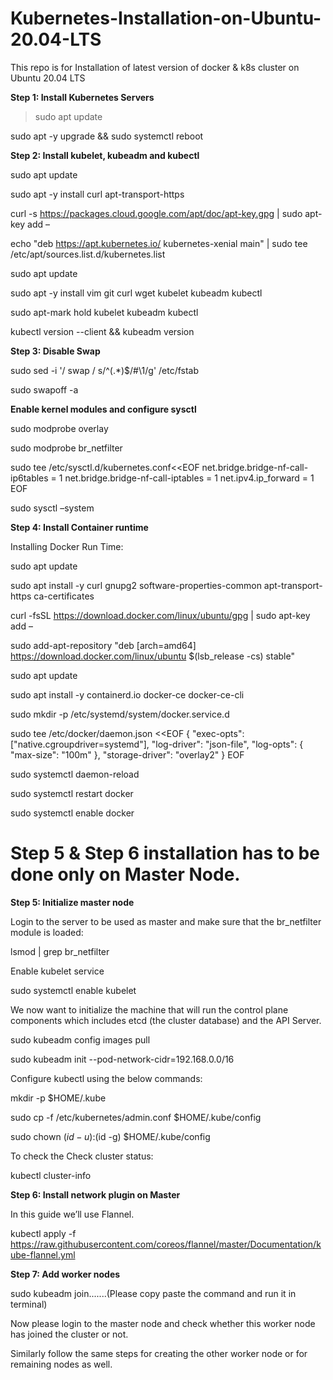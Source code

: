 # Kubernetes-Installation-on-Ubuntu-20.04-LTS
This repo is for Installation of latest version of docker &amp; k8s cluster on Ubuntu 20.04 LTS

**Step 1: Install Kubernetes Servers**
  
>sudo apt update

sudo apt -y upgrade && sudo systemctl reboot

**Step 2: Install kubelet, kubeadm and kubectl**

sudo apt update

sudo apt -y install curl apt-transport-https

curl -s https://packages.cloud.google.com/apt/doc/apt-key.gpg | sudo apt-key add –

echo "deb https://apt.kubernetes.io/ kubernetes-xenial main" | sudo tee /etc/apt/sources.list.d/kubernetes.list

sudo apt update

sudo apt -y install vim git curl wget kubelet kubeadm kubectl

sudo apt-mark hold kubelet kubeadm kubectl

kubectl version --client && kubeadm version

**Step 3: Disable Swap**

sudo sed -i '/ swap / s/^\(.*\)$/#\1/g' /etc/fstab

sudo swapoff -a

**Enable kernel modules and configure sysctl**

sudo modprobe overlay

sudo modprobe br_netfilter

sudo tee /etc/sysctl.d/kubernetes.conf<<EOF
net.bridge.bridge-nf-call-ip6tables = 1
net.bridge.bridge-nf-call-iptables = 1
net.ipv4.ip_forward = 1
EOF

sudo sysctl –system

**Step 4: Install Container runtime**

Installing Docker Run Time:

sudo apt update

sudo apt install -y curl gnupg2 software-properties-common apt-transport-https ca-certificates

curl -fsSL https://download.docker.com/linux/ubuntu/gpg | sudo apt-key add –

sudo add-apt-repository "deb [arch=amd64] https://download.docker.com/linux/ubuntu $(lsb_release -cs) stable"

sudo apt update

sudo apt install -y containerd.io docker-ce docker-ce-cli

sudo mkdir -p /etc/systemd/system/docker.service.d

sudo tee /etc/docker/daemon.json <<EOF
{
  "exec-opts": ["native.cgroupdriver=systemd"],
  "log-driver": "json-file",
  "log-opts": {
    "max-size": "100m"
  },
  "storage-driver": "overlay2"
}
EOF

sudo systemctl daemon-reload

sudo systemctl restart docker

sudo systemctl enable docker

# **Step 5 & Step 6 installation has to be done only on Master Node.**

**Step 5: Initialize master node**

Login to the server to be used as master and make sure that the br_netfilter module is loaded:

lsmod | grep br_netfilter

Enable kubelet service

sudo systemctl enable kubelet

We now want to initialize the machine that will run the control plane components which includes etcd (the cluster database) and the API Server.

sudo kubeadm config images pull

sudo kubeadm init --pod-network-cidr=192.168.0.0/16

Configure kubectl using the below commands:

mkdir -p $HOME/.kube

sudo cp -f /etc/kubernetes/admin.conf $HOME/.kube/config

sudo chown $(id -u):$(id -g) $HOME/.kube/config

To check the Check cluster status:

kubectl cluster-info

**Step 6: Install network plugin on Master**

In this guide we’ll use Flannel.

kubectl apply -f https://raw.githubusercontent.com/coreos/flannel/master/Documentation/kube-flannel.yml

**Step 7: Add worker nodes**

sudo kubeadm join.......(Please copy paste the command and run it in terminal)

Now please login to the master node and check whether this worker node has joined the cluster or not.

Similarly follow the same steps for creating the other worker node or for remaining nodes as well.







